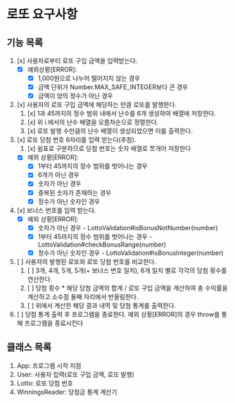 # 로또 요구사항

## 기능 목록

1. [x] 사용자로부터 로또 구입 금액을 입력받는다.
   - [x] 예외상황[ERROR]:
     - [x] 1,000원으로 나누어 떨어지지 않는 경우
     - [x] 금액 단위가 Number.MAX_SAFE_INTEGER보다 큰 경우
     - [x] 금액이 양의 정수가 아닌 경우
2. [x] 사용자의 로또 구입 금액에 해당하는 만큼 로또를 발행한다.
   1. [x] 1과 45까지의 정수 범위 내에서 난수를 6개 생성하여 배열에 저장한다.
   2. [x] 위 i.에서의 난수 배열을 오름차순으로 정렬한다.
   3. [x] 로또 발행 수만큼의 난수 배열이 생성되었으면 이를 출력한다.
3. [x] 로또 당첨 번호 6자리를 입력 받는다(추첨).
   1. [x] 쉼표로 구분하므로 당첨 번호는 숫자 배열로 쪼개어 저장한다
   - [x] 예외 상황[ERROR]:
     - [x] 1부터 45까지의 정수 범위를 벗어나는 경우
     - [x] 6개가 아닌 경우
     - [x] 숫자가 아닌 경우
     - [x] 중복된 숫자가 존재하는 경우
     - [x] 정수가 아닌 숫자인 경우
4. [x] 보너스 번호를 입력 받는다.
   - [x] 예외 상황[ERROR]:
     - [x] 숫자가 아닌 경우 - LottoValidation#isBonusNotNumber(number)
     - [x] 1부터 45까지의 정수 범위를 벗어나는 경우 - LottoValidation#checkBonusRange(number)
     - [x] 정수가 아닌 숫자인 경우 - LottoValidation#isBonusInteger(number)
5. [ ] 사용자의 발행된 로또와 로또 당첨 번호를 비교한다.
   1. [ ] 3개, 4개, 5개, 5개(+ 보너스 번호 일치), 6개 일치 별로 각각의 당첨 횟수를 연산한다.
   2. [ ] 당첨 횟수 \* 해당 당첨 금액의 합계 / 로또 구입 금액을 계산하여 총 수익률을 계산하고 소수점 둘째 자리에서 반올림한다.
   3. [ ] 위에서 계산한 해당 결과 내역 및 당첨 통계를 출력한다.
6. [ ] 당첨 통계 출력 후 프로그램을 종료한다. 예외 상황[ERROR]의 경우 throw를 통해 프로그램을 종료시킨다

## 클래스 목록

1. App: 프로그램 시작 지점
2. User: 사용자 입력(로또 구입 금액, 로또 발행)
3. Lotto: 로또 당첨 번호
4. WinningsReader: 당첨금 통계 계산기
